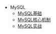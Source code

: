 - MySQL
  - [MySQL基础](/数据库/MySQL/MySQL基础.md)
  - [MySQL核心机制](/数据库/MySQL/MySQL核心机制.md)
  - [MySQL实战](/数据库/MySQL/MySQL实战.md)